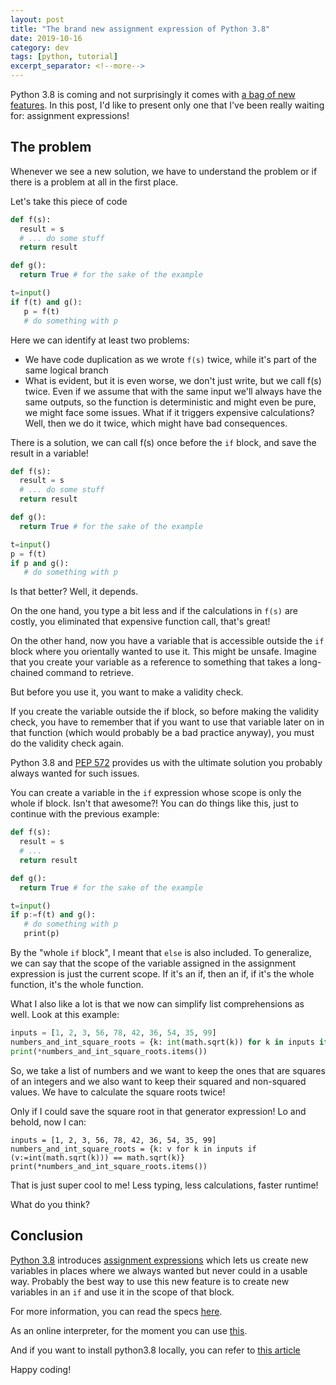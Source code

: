 ```yaml
---
layout: post
title: "The brand new assignment expression of Python 3.8"
date: 2019-10-16
category: dev
tags: [python, tutorial]
excerpt_separator: <!--more-->
---
```

Python 3.8 is coming and not surprisingly it comes with [a bag of new features](https://docs.python.org/3.9/whatsnew/3.8.html). In this post, I'd like to present only one that I've been really waiting for: assignment expressions!
<!--more-->
## The problem

Whenever we see a new solution, we have to understand the problem or if there is a problem at all in the first place.

Let's take this piece of code

```py
def f(s):
  result = s
  # ... do some stuff
  return result

def g():
  return True # for the sake of the example

t=input()
if f(t) and g():
   p = f(t)
   # do something with p
```

Here we can identify at least two problems:

* We have code duplication as we wrote `f(s)` twice, while it's part of the same logical branch
* What is evident, but it is even worse, we don't just write, but we call f(s) twice. Even if we assume that with the same input we'll always have the same outputs, so the function is deterministic and might even be pure, we might face some issues. What if it triggers expensive calculations? Well, then we do it twice, which might have bad consequences.

There is a solution, we can call f(s) once before the `if` block, and save the result in a variable!

```py
def f(s):
  result = s
  # ... do some stuff
  return result

def g():
  return True # for the sake of the example

t=input()
p = f(t)
if p and g():
   # do something with p
```

Is that better? Well, it depends.

On the one hand, you type a bit less and if the calculations in `f(s)` are costly, you eliminated that expensive function call, that's great!

On the other hand, now you have a variable that is accessible outside the `if` block where you orientally wanted to use it. This might be unsafe. Imagine that you create your variable as a reference to something that takes a long-chained command to retrieve.

But before you use it, you want to make a validity check.

If you create the variable outside the if block, so before making the validity check, you have to remember that if you want to use that variable later on in that function (which would probably be a bad practice anyway), you must do the validity check again.

Python 3.8 and [PEP 572](https://www.python.org/dev/peps/pep-0572/) provides us with the ultimate solution you probably always wanted for such issues.

You can create a variable in the `if` expression whose scope is only the whole if block. Isn't that awesome?! You can do things like this, just to continue with the previous example:


```py
def f(s):
  result = s
  # ...
  return result

def g():
  return True # for the sake of the example

t=input()
if p:=f(t) and g():
   # do something with p
   print(p)
```

By the "whole `if` block", I meant that `else` is also included. To generalize, we can say that the scope of the variable assigned in the assignment expression is just the current scope. If it's an if, then an if, if it's the whole function, it's the whole function.

What I also like a lot is that we now can simplify list comprehensions as well. Look at this example:

```py
inputs = [1, 2, 3, 56, 78, 42, 36, 54, 35, 99]
numbers_and_int_square_roots = {k: int(math.sqrt(k)) for k in inputs if int(math.sqrt(k)) == math.sqrt(k)}
print(*numbers_and_int_square_roots.items())
```
So, we take a list of numbers and we want to keep the ones that are squares of an integers and we also want to keep their squared and non-squared values. We have to calculate the square roots twice!

Only if I could save the square root in that generator expression! Lo and behold, now I can:

```
inputs = [1, 2, 3, 56, 78, 42, 36, 54, 35, 99]
numbers_and_int_square_roots = {k: v for k in inputs if (v:=int(math.sqrt(k))) == math.sqrt(k)}
print(*numbers_and_int_square_roots.items())
```
That is just super cool to me! Less typing, less calculations, faster runtime!

What do you think?

## Conclusion

[Python 3.8](https://docs.python.org/3.9/whatsnew/3.8.html) introduces [assignment expressions](https://www.python.org/dev/peps/pep-0572/) which lets us create new variables in places where we always wanted but never could in a usable way. Probably the best way to use this new feature is to create new variables in an `if` and use it in the scope of that block.

For more information, you can read the specs [here](https://www.python.org/dev/peps/pep-0572/).

As an online interpreter, for the moment you can use [this](https://tio.run/#python38pr).

And if you want to install python3.8 locally, you can refer to [this article](https://dev.to/mortoray/how-to-install-python-3-8-on-ubuntu-1bp4)

Happy coding!